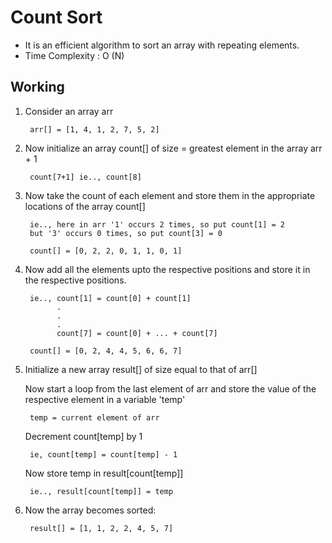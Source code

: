 # Count Sort
* It is an efficient algorithm to sort an array with repeating elements.
* Time Complexity : O (N)

## Working
1. Consider an array arr

        arr[] = [1, 4, 1, 2, 7, 5, 2]
2. Now initialize an array count[] of size = greatest element in the array arr + 1

        count[7+1] ie.., count[8]
3. Now take the count of each element and store them in the appropriate locations of the array count[]

        ie.., here in arr '1' occurs 2 times, so put count[1] = 2
        but '3' occurs 0 times, so put count[3] = 0

        count[] = [0, 2, 2, 0, 1, 1, 0, 1]
4. Now add all the elements upto the respective positions and store it in the respective positions.

        ie.., count[1] = count[0] + count[1]
              .
              .
              .
              count[7] = count[0] + ... + count[7]
        
        count[] = [0, 2, 4, 4, 5, 6, 6, 7]
5. Initialize a new array result[] of size equal to that of arr[]
   
   Now start a loop from the last element of arr and store the value of the respective element in a variable 'temp'
        
        temp = current element of arr
   Decrement count[temp] by 1
        
        ie, count[temp] = count[temp] - 1
   Now store temp in result[count[temp]]

        ie.., result[count[temp]] = temp
6. Now the array becomes sorted:

        result[] = [1, 1, 2, 2, 4, 5, 7]